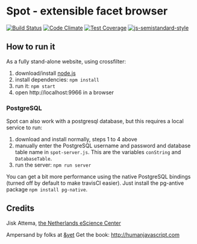 # Spot - extensible facet browser
[![Build Status](https://travis-ci.org/jiskattema/spot.svg?branch=master)](https://travis-ci.org/jiskattema/spot)
[![Code Climate](https://codeclimate.com/github/jiskattema/spot/badges/gpa.svg)](https://codeclimate.com/github/jiskattema/spot)
[![Test Coverage](https://codeclimate.com/github/jiskattema/spot/badges/coverage.svg)](https://codeclimate.com/github/jiskattema/spot/coverage)
[![js-semistandard-style](https://img.shields.io/badge/code%20style-semistandard-brightgreen.svg?style=flat-square)](https://github.com/Flet/semistandard)


## How to run it

As a fully stand-alone website, using crossfilter:

1. download/install [node.js](http://nodejs.org/)
2. install dependencies: `npm install`
3. run it: `npm start`
4. open http://localhost:9966 in a browser

### PostgreSQL 

Spot can also work with a postgresql database, but this requires a local service to run:

1. download and install normally, steps 1 to 4 above
2. manually enter the PostgreSQL username and password and database table name in `spot-server.js`. This are the variables `conString` and `DatabaseTable`.
3. run the server: `npm run server`

You can get a bit more performance using the native PostgreSQL bindings (turned off by default to make travisCI easier). Just install the pg-antive package `npm install pg-native`.

## Credits

Jisk Attema, [the Netherlands eScience Center](http://nlesc.nl)

Ampersand by folks at [&yet](http://andyet.com)
Get the book: http://humanjavascript.com

